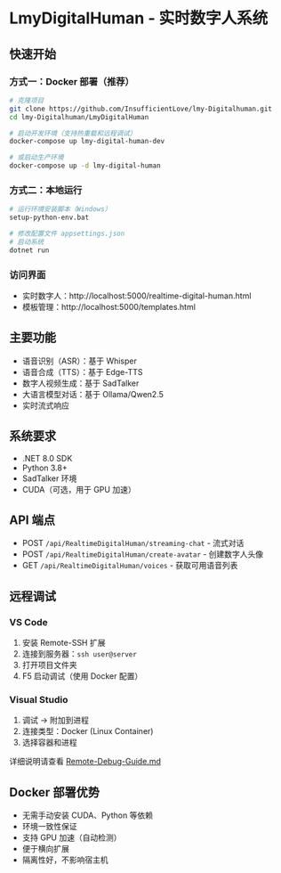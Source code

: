 # LmyDigitalHuman - 实时数字人系统

## 快速开始

### 方式一：Docker 部署（推荐）

```bash
# 克隆项目
git clone https://github.com/InsufficientLove/lmy-Digitalhuman.git
cd lmy-Digitalhuman/LmyDigitalHuman

# 启动开发环境（支持热重载和远程调试）
docker-compose up lmy-digital-human-dev

# 或启动生产环境
docker-compose up -d lmy-digital-human
```

### 方式二：本地运行

```bash
# 运行环境安装脚本（Windows）
setup-python-env.bat

# 修改配置文件 appsettings.json
# 启动系统
dotnet run
```

### 访问界面
- 实时数字人：http://localhost:5000/realtime-digital-human.html
- 模板管理：http://localhost:5000/templates.html

## 主要功能
- 语音识别（ASR）：基于 Whisper
- 语音合成（TTS）：基于 Edge-TTS
- 数字人视频生成：基于 SadTalker
- 大语言模型对话：基于 Ollama/Qwen2.5
- 实时流式响应

## 系统要求
- .NET 8.0 SDK
- Python 3.8+
- SadTalker 环境
- CUDA（可选，用于 GPU 加速）

## API 端点
- POST `/api/RealtimeDigitalHuman/streaming-chat` - 流式对话
- POST `/api/RealtimeDigitalHuman/create-avatar` - 创建数字人头像
- GET `/api/RealtimeDigitalHuman/voices` - 获取可用语音列表

## 远程调试

### VS Code
1. 安装 Remote-SSH 扩展
2. 连接到服务器：`ssh user@server`
3. 打开项目文件夹
4. F5 启动调试（使用 Docker 配置）

### Visual Studio
1. 调试 -> 附加到进程
2. 连接类型：Docker (Linux Container)
3. 选择容器和进程

详细说明请查看 [Remote-Debug-Guide.md](Remote-Debug-Guide.md)

## Docker 部署优势
- 无需手动安装 CUDA、Python 等依赖
- 环境一致性保证
- 支持 GPU 加速（自动检测）
- 便于横向扩展
- 隔离性好，不影响宿主机
